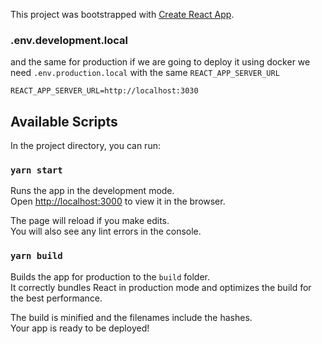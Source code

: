 This project was bootstrapped with [Create React App](https://github.com/facebook/create-react-app).

### .env.development.local

and the same for production if we are going to deploy it using docker we need `.env.production.local` with the same `REACT_APP_SERVER_URL`

`REACT_APP_SERVER_URL=http://localhost:3030`

## Available Scripts

In the project directory, you can run:

### `yarn start`

Runs the app in the development mode.<br />
Open [http://localhost:3000](http://localhost:3000) to view it in the browser.

The page will reload if you make edits.<br />
You will also see any lint errors in the console.

### `yarn build`

Builds the app for production to the `build` folder.<br />
It correctly bundles React in production mode and optimizes the build for the best performance.

The build is minified and the filenames include the hashes.<br />
Your app is ready to be deployed!
